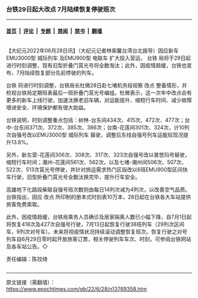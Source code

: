 ### 台铁29日起大改点 7月陆续恢复停驶班次

---

#### [首页](../../../..?n13769358) &nbsp;|&nbsp; [评论](../../../../../epoch-comment?n13769358) &nbsp;|&nbsp; [专题](../../../../../epoch-special?n13769358) &nbsp;|&nbsp; [禁闻](../../../../../epoch-news?n13769358) &nbsp;|&nbsp; [禁书](../../../../../books?n13769358) &nbsp;|&nbsp; [翻墙](https://github.com/gfw-breaker/nogfw/blob/master/README.md?n13769358)


<div class="column" id="artbody" itemprop="articleBody">
 <!-- article content begin -->
 <p>
  【大纪元2022年06月28日讯】（大纪元记者林紫馨台湾台北报导）因应新车EMU3000型
  <ok href="https://www.epochtimes.com/gb/tag/%E5%9F%8E%E9%99%85%E5%88%97%E8%BD%A6.html">
   城际列车
  </ok>
  及EMU900型
  <ok href="https://www.epochtimes.com/gb/tag/%E7%94%B5%E8%81%94%E8%BD%A6.html">
   电联车
  </ok>
  扩大投入营运，
  <ok href="https://www.epochtimes.com/gb/tag/%E5%8F%B0%E9%93%81.html">
   台铁
  </ok>
  局将于29日起进行时刻调整，现有旧型折叠门莒光号将全数淘汰；此外，因疫情趋缓，台铁也宣布，7月陆续恢复部分先前停驶的列车。
 </p>
 <p>
  <ok href="https://www.epochtimes.com/gb/tag/%E5%8F%B0%E9%93%81.html">
   台铁
  </ok>
  将进行时刻调整，台铁局长杜微28日赴七堵机务段视察
  <ok href="https://www.epochtimes.com/gb/tag/%E6%94%B9%E7%82%B9.html">
   改点
  </ok>
  整备情形，并检视台铁局定期班表最后一班折叠门莒光号编组。杜微表示，这一次年中改点会有更多的新车上线行驶，加速汰换老旧车辆，对运能提升、缩短行车时间、减少故障增进安全、环境保护都有很大助益。
 </p>
 <p>
  台铁说明，时刻调整重点包括：树林-台东间434次、415次、472次、477次；台中-台东间371次、372次、385次、386次；台南-花莲间301次、324次，计10列次自强号改以EMU3000型
  <ok href="https://www.epochtimes.com/gb/tag/%E5%9F%8E%E9%99%85%E5%88%97%E8%BD%A6.html">
   城际列车
  </ok>
  替驶，调整后东线自强号列车运能较现况提升13.8%。
 </p>
 <p>
  另外，新左营-花莲间306次、308次、317次、323次自强号改以普悠玛号替驶，缩短行车时间；潮州-花莲间561次、562次，以及七堵-潮州间506次、507次、522次、513次莒光号停驶，并针对旅运需求热门区段改以6班EMU900型区间快车行驶，旧型折叠门莒光号全数汰换完毕，提升行车安全。
 </p>
 <p>
  高雄地下化路段柴联自强号班次数则由每日14列次减为4列次，以改善空气品质。台铁指出，因应
  <ok href="https://www.epochtimes.com/gb/tag/%E6%94%B9%E7%82%B9.html">
   改点
  </ok>
  所印制的册本式时刻表10万本，28日起在台铁各大车站提供旅客免费索取。
 </p>
 <p>
  此外，因疫情趋缓，台铁局乘务人员确诊及居家隔离人数已小幅下降，自7月1日起将恢复418次及427次自强号行驶，7月13日起恢复行驶38班列车（29列次区间车，9列次对号车）。未来将视疫情状况持续滚动调整恢复班次。恢复行驶之对号列车自6月29日零时起开放旅客订票，相关停驶列车车次、时刻，可参阅台铁网站及各车站公告。◇
 </p>
 <p>
  责任编辑：陈玟绮
 </p>
 <!-- article content end -->
</div>


---

原文链接（需翻墙）：https://www.epochtimes.com/gb/22/6/28/n13769358.htm